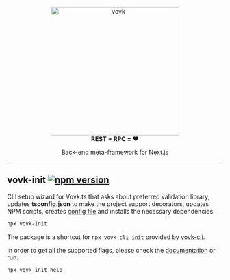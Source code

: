 <p align="center"> 
  <picture>
    <source width="300" media="(prefers-color-scheme: dark)" srcset="https://vovk.dev/vovk-logo-white.svg">
    <source width="300" media="(prefers-color-scheme: light)" srcset="https://vovk.dev/vovk-logo.svg">
    <img width="300" alt="vovk" src="https://vovk.dev/vovk-logo.svg">
  </picture><br>
  <strong>REST + RPC = ♥️</strong>
</p>

<p align="center">
  Back-end meta-framework for <a href="https://nextjs.org/docs/app">Next.js</a>
</p>

---

## vovk-init [![npm version](https://badge.fury.io/js/vovk-init.svg)](https://www.npmjs.com/package/vovk-init)

CLI setup wizard for Vovk.ts that asks about preferred validation library, updates **tsconfig.json** to make the project support decorators, updates NPM scripts, creates [config file](https://vovk.dev/config) and installs the necessary dependencies.

```sh
npx vovk-init
```

The package is a shortcut for `npx vovk-cli init` provided by [vovk-cli](https://vovk.dev/cli).

In order to get all the supported flags, please check the [documentation](https://vovk.dev/cli/vovk-init) or run:

```sh
npx vovk-init help
```
